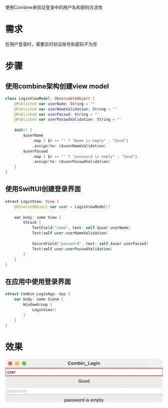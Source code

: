 使用Combine来验证登录中的用户名和密码合法性

# 需求

在用户登录时，需要实时验证账号和密码不为空

# 步骤

## 使用combine架构创建view model

```swift
class LoginViewModel: ObservableObject {
    @Published var userName: String = ""
    @Published var userNameValidation: String = ""
    @Published var userPasswd: String = ""
    @Published var userPasswdValidation: String = ""
    
    init() {
        $userName
            .map { $0 == "" ? "Name is empty" : "Good"}
            .assign(to: &$userNameValidation)
        $userPasswd
            .map { $0 == "" ? "password is empty" : "Good"}
            .assign(to: &$userPasswdValidation)
    }
}
```

## 使用SwiftUI创建登录界面

```swift
struct LoginView: View {
    @ObservedObject var user = LoginViewModel()
    
    var body: some View {
        VStack {
            TextField("name", text: self.$user.userName)
            Text(self.user.userNameValidation)
                
            SecureField("password", text: self.$user.userPasswd)
            Text(self.user.userPasswdValidation)
        }
    }
}
```

## 在应用中使用登录界面

```swift
struct Combin_LoginApp: App {
    var body: some Scene {
        WindowGroup {
            LoginView()
        }
    }
}
```

# 效果

![hsw_2023-02-25_15.28.07](/media/16772915697977/hsw_2023-02-25_15.28.07.png)


